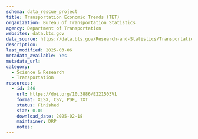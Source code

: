 ```yaml
---
schema: data_rescue_project 
title: Transportation Economic Trends (TET)
organization: Bureau of Transportation Statistics
agency: Department of Transportation
websites: data.bts.gov
data_source: https://data.bts.gov/Research-and-Statistics/Transportation-Economic-Trends-TET-data/tcq5-4pgu/about_data
description: 
last_modified: 2025-03-06
metadata_available: Yes
metadata_url: 
category:
  - Science & Research 
  - Transportation 
resources:
  - id: 346
    url: https://doi.org/10.3886/E221503V1
    format: XLSX, CSV, PDF, TXT
    status: Finished
    size: 0.01
    download_date: 2025-02-18
    maintainer: DRP
    notes: 
---
```

